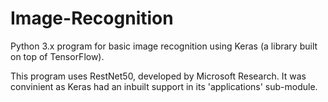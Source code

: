 # Image-Recognition
Python 3.x program for basic image recognition using Keras (a library built on top of TensorFlow).

This program uses RestNet50, developed by Microsoft Research. It was convinient as Keras had an inbuilt support in its 'applications'
sub-module.
